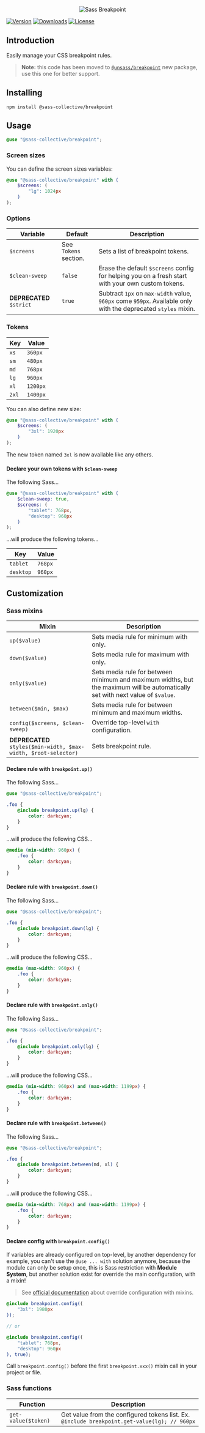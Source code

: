 <div align="center">

![Sass Breakpoint](.github/logo.svg)

</div>

[![Version](https://flat.badgen.net/npm/v/@sass-collective/breakpoint)](https://www.npmjs.com/package/@sass-collective/breakpoint)
[![Downloads](https://flat.badgen.net/npm/dt/@sass-collective/breakpoint)](https://www.npmjs.com/package/@sass-collective/breakpoint)
[![License](https://flat.badgen.net/github/license/sass-collective/sass-collective)](https://flat.badgen.net/github/license/sass-collective/sass-collective)

## Introduction

Easily manage your CSS breakpoint rules.

> **Note:** this code has been moved to [`@unsass/breakpoint`](https://github.com/unsass/breakpoint) new package, use
> this one for better support.

## Installing

```shell
npm install @sass-collective/breakpoint
```

## Usage

```scss
@use "@sass-collective/breakpoint";
```

### Screen sizes

You can define the screen sizes variables:

```scss
@use "@sass-collective/breakpoint" with (
    $screens: (
        "lg": 1024px
    )
);
```

### Options

| Variable                 | Default               | Description                                                                                                   |
|--------------------------|-----------------------|---------------------------------------------------------------------------------------------------------------|
| `$screens`               | See `Tokens` section. | Sets a list of breakpoint tokens.                                                                             |
| `$clean-sweep`           | `false`               | Erase the default `$screens` config for helping you on a fresh start with your own custom tokens.             |
| **DEPRECATED** `$strict` | `true`                | Subtract `1px` on `max-width` value, `960px` come `959px`. Available only with the deprecated `styles` mixin. |

### Tokens

| Key   | Value    |
|-------|----------|
| `xs`  | `360px`  |
| `sm`  | `480px`  |
| `md`  | `768px`  |
| `lg`  | `960px`  |
| `xl`  | `1200px` |
| `2xl` | `1400px` |

You can also define new size:

```scss
@use "@sass-collective/breakpoint" with (
    $screens: (
        "3xl": 1920px
    )
);
```

The new token named `3xl` is now available like any others.

#### Declare your own tokens with `$clean-sweep`

The following Sass...

```scss
@use "@sass-collective/breakpoint" with (
    $clean-sweep: true,
    $screens: (
        "tablet": 768px,
        "desktop": 960px
    )
);
```

...will produce the following tokens...

| Key       | Value   |
|-----------|---------|
| `tablet`  | `768px` |
| `desktop` | `960px` |

## Customization

### Sass mixins

| Mixin                                                           | Description                                                                                                                    |
|-----------------------------------------------------------------|--------------------------------------------------------------------------------------------------------------------------------|
| `up($value)`                                                    | Sets media rule for minimum with only.                                                                                         |
| `down($value)`                                                  | Sets media rule for maximum with only.                                                                                         |
| `only($value)`                                                  | Sets media rule for between minimum and maximum widths, but the maximum will be automatically set with next value of `$value`. |
| `between($min, $max)`                                           | Sets media rule for between minimum and maximum widths.                                                                        |
| `config($screens, $clean-sweep)`                                | Override top-level `with` configuration.                                                                                       |
| **DEPRECATED** `styles($min-width, $max-width, $root-selector)` | Sets breakpoint rule.                                                                                                          |

#### Declare rule with `breakpoint.up()`

The following Sass...

```scss
@use "@sass-collective/breakpoint";

.foo {
    @include breakpoint.up(lg) {
        color: darkcyan;
    }
}
```

...will produce the following CSS...

```css
@media (min-width: 960px) {
    .foo {
        color: darkcyan;
    }
}
```

#### Declare rule with `breakpoint.down()`

The following Sass...

```scss
@use "@sass-collective/breakpoint";

.foo {
    @include breakpoint.down(lg) {
        color: darkcyan;
    }
}
```

...will produce the following CSS...

```css
@media (max-width: 960px) {
    .foo {
        color: darkcyan;
    }
}
```

#### Declare rule with `breakpoint.only()`

The following Sass...

```scss
@use "@sass-collective/breakpoint";

.foo {
    @include breakpoint.only(lg) {
        color: darkcyan;
    }
}
```

...will produce the following CSS...

```css
@media (min-width: 960px) and (max-width: 1199px) {
    .foo {
        color: darkcyan;
    }
}
```

#### Declare rule with `breakpoint.between()`

The following Sass...

```scss
@use "@sass-collective/breakpoint";

.foo {
    @include breakpoint.between(md, xl) {
        color: darkcyan;
    }
}
```

...will produce the following CSS...

```css
@media (min-width: 768px) and (max-width: 1199px) {
    .foo {
        color: darkcyan;
    }
}
```

#### Declare config with `breakpoint.config()`

If variables are already configured on top-level, by another dependency for example, you can't use the `@use ... with`
solution anymore, because the module can only be setup once, this is Sass restriction with **Module System**, but
another solution exist for override the main configuration, with a mixin!

> See [official documentation](https://sass-lang.com/documentation/at-rules/use#with-mixins) about override
> configuration with mixins.

```scss
@include breakpoint.config((
    "3xl": 1980px
));

// or

@include breakpoint.config((
    "tablet": 768px,
    "desktop": 960px
), true);
```

Call `breakpoint.config()` before the first `breakpoint.xxx()` mixin call in your project or file.

### Sass functions

| Function            | Description                                                                                  |
|---------------------|----------------------------------------------------------------------------------------------|
| `get-value($token)` | Get value from the configured tokens list. Ex. `@include breakpoint.get-value(lg); // 960px` |
